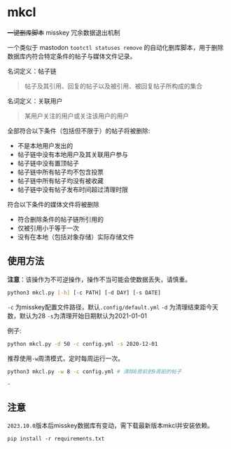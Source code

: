 # mkcl

~~一键删库脚本~~ misskey 冗余数据退出机制

一个类似于 mastodon `tootctl statuses remove` 的自动化删库脚本，用于删除数据库内符合特定条件的帖子与媒体文件记录。

名词定义：帖子链

> 帖子及其引用、回复的帖子以及被引用、被回复帖子所构成的集合

名词定义：关联用户

> 某用户关注的用户或关注该用户的用户

全部符合以下条件（包括但不限于）的帖子将被删除:

* 不是本地用户发出的
* 帖子链中没有本地用户及其关联用户参与
* 帖子链中没有置顶帖子
* 帖子链中所有帖子均不包含投票
* 帖子链中所有帖子均没有被收藏
* 帖子链中没有帖子发布时间超过清理时限

符合以下条件的媒体文件将被删除

* 符合删除条件的帖子链所引用的
* 仅被引用小于等于一次
* 没有在本地（包括对象存储）实际存储文件

## 使用方法

**注意**：该操作为不可逆操作，操作不当可能会使数据丢失，请慎重。

``` bash
python3 mkcl.py [-h] [-c PATH] [-d DAY] [-s DATE]
```

`-c` 为misskey配置文件路径，默认`.config/default.yml` `-d` 为清理结束距今天数，默认为28 `-s`为清理开始日期默认为2021-01-01

例子:

``` bash
python mkcl.py -d 50 -c config.yml -s 2020-12-01
```

推荐使用`-w`周清模式，定时每周运行一次。

```bash
python3 mkcl.py -w 8 -c config.yml # 清除8周前到9周前的帖子
```

`-`
## 注意

`2023.10.0`版本后misskey数据库有变动，需下载最新版本mkcl并安装依赖。

```
pip install -r requirements.txt
```
